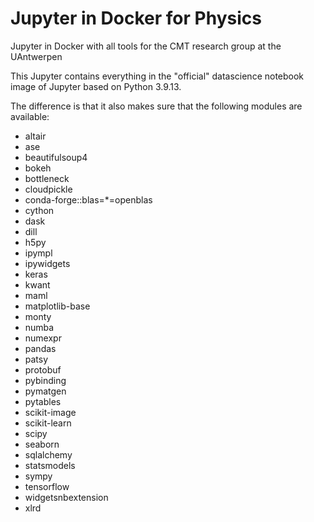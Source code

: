 # Jupyter in Docker for Physics
Jupyter in Docker with all tools for the CMT research group at the UAntwerpen

This Jupyter contains everything in the "official" datascience notebook image of Jupyter based on Python 3.9.13.

The difference is that it also makes sure that the following modules are available:

* altair
* ase
* beautifulsoup4
* bokeh
* bottleneck
* cloudpickle
* conda-forge::blas=*=openblas
* cython
* dask
* dill
* h5py
* ipympl
* ipywidgets
* keras
* kwant
* maml
* matplotlib-base
* monty
* numba
* numexpr
* pandas
* patsy
* protobuf
* pybinding
* pymatgen
* pytables
* scikit-image
* scikit-learn
* scipy
* seaborn
* sqlalchemy
* statsmodels
* sympy
* tensorflow
* widgetsnbextension
* xlrd
